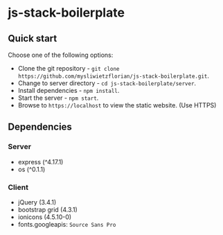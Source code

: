 # js-stack-boilerplate

## Quick start

Choose one of the following options:

- Clone the git repository - `git clone https://github.com/mysliwietzflorian/js-stack-boilerplate.git`.
- Change to server directory - `cd js-stack-boilerplate/server`.
- Install dependencies - `npm install`.
- Start the server - `npm start`.
- Browse to `https://localhost` to view the static website. (Use HTTPS)

## Dependencies

### Server
- express (^4.17.1)
- os (^0.1.1)

### Client
- jQuery (3.4.1)
- bootstrap grid (4.3.1)
- ionicons (4.5.10-0)
- fonts.googleapis: `Source Sans Pro`
